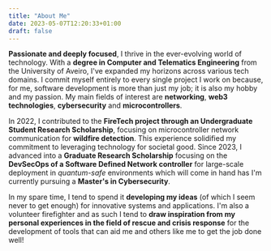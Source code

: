 ```yaml
---
title: "About Me"
date: 2023-05-07T12:20:33+01:00
draft: false
---
```


**Passionate and deeply focused**, I thrive in the ever-evolving world of technology. With a **degree in Computer and Telematics Engineering** from the University of Aveiro, I've expanded my horizons across various tech domains. I commit myself entirely to every single project I work on because, for me, software development is more than just my job; it is also my hobby and my passion. My main fields of interest are **networking**, **web3 technologies**, **cybersecurity** and **microcontrollers**.

In 2022, I contributed to the **FireTech project through an Undergraduate Student Research Scholarship**, focusing on microcontroller network communication for **wildfire detection**. This experience solidified my commitment to leveraging technology for societal good. Since 2023, I advanced into a **Graduate Research Scholarship** focusing on the **DevSecOps of a Software Defined Network controller** for large-scale deployment in _quantum-safe_ environments which will come in hand has I'm currently pursuing a **Master's in Cybersecurity**.

In my spare time, I tend to spend it **developing my ideas** (of which I seem never to get enough) for innovative systems and applications. I'm also a volunteer firefighter and as such I tend to **draw inspiration from my personal experiences in the field of rescue and crisis response** for the development of tools that can aid me and others like me to get the job done well!